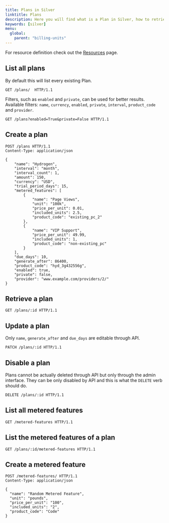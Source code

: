 ```yaml
---
title: Plans in Silver
linktitle: Plans
description: Here you will find what is a Plan in Silver, how to retrieve, update or disable one, as well as what are a plan's metered features and how to create them.
keywords: [silver]
menu:
  global:
    parent: "billing-units"
---
```


For resource definition check out the [Resources](../resources.md) page.

## List all plans

By default this will list every existing Plan.

``` http
GET /plans/  HTTP/1.1
```

Filters, such as `enabled` and `private`, can be used for better results. Available filters: `name`, `currency`, `enabled`, `private`, `interval`, `product_code` and `provider`.

``` http
GET /plans?enabled=True&private=False HTTP/1.1
```

## Create a plan

``` http
POST /plans HTTP/1.1
Content-Type: application/json

{
    "name": "Hydrogen",
    "interval": "month",
    "interval_count": 1,
    "amount": 150,
    "currency": "USD",
    "trial_period_days": 15,
    "metered_features": [
        {
            "name": "Page Views",
            "unit": "100k",
            "price_per_unit": 0.01,
            "included_units": 2.5,
            "product_code": "existing_pc_2"
        },
        {
            "name": "VIP Support",
            "price_per_unit": 49.99,
            "included_units": 1,
            "product_code": "non-existing_pc"
        }
    ],
    "due_days": 10,
    "generate_after": 86400,
    "product_code": "hyd_3g432556g",
    "enabled": true,
    "private": false,
    "provider": "www.example.com/providers/2/"
}
```

## Retrieve a plan

``` http
GET /plans/:id HTTP/1.1
```

## Update a plan

Only `name`, `generate_after` and `due_days` are editable through API.

``` http
PATCH /plans/:id HTTP/1.1
```

## Disable a plan

Plans cannot be actually deleted through API but only through the admin interface. They can be only disabled by API and this is what the `DELETE` verb should do.

``` http
DELETE /plans/:id HTTP/1.1
```

## List all metered features

``` http
GET /metered-features HTTP/1.1
```

## List the metered features of a plan

``` http
GET /plans/:id/metered-features HTTP/1.1
```

## Create a metered feature

``` http
POST /metered-features/ HTTP/1.1
Content-Type: application/json

{
  "name": "Random Metered Feature",
  "unit": "pounds",
  "price_per_unit": "100",
  "included_units": "2",
  "product_code": "Code"
}
```
